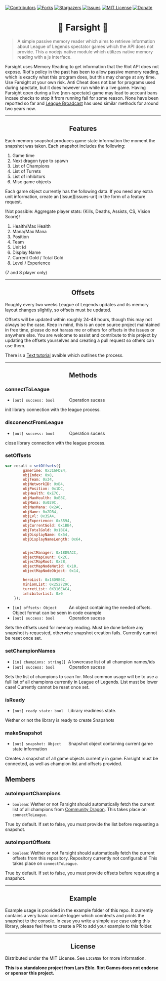<!-- PROJECT SHIELDS -->
<!--
*** I'm using markdown "reference style" links for readability.
*** Reference links are enclosed in brackets [ ] instead of parentheses ( ).
*** See the bottom of this document for the declaration of the reference variables
*** for contributors-url, forks-url, etc. This is an optional, concise syntax you may use.
*** https://www.markdownguide.org/basic-syntax/#reference-style-links
-->

[![Contributors][contributors-shield]][contributors-url]
[![Forks][forks-shield]][forks-url]
[![Stargazers][stars-shield]][stars-url]
[![Issues][issues-shield]][issues-url]
[![MIT License][license-shield]][license-url]
[![Donate][donate-paypal]](https://www.paypal.com/cgi-bin/webscr?cmd=_s-xclick&hosted_button_id=ZSY2FXPUHXVUJ)

<h1 align="center">🔭 Farsight 🔭</h1>

>A simple passive memory reader which aims to retrieve information about League of Legends spectator games which the API does not provide.
This a nodejs native module which utilizes native memory reading with a js interface.

Farsight uses Memory Reading to get information that the Riot API does not expose. Riot's policy in the past has been to allow passive memory reading, which is exactly what this program does, but this may change at any time.
Use Farsight at your own risk. Anti Cheat does not ban for programs used during spectate, but it does however run while in a live game. Having Farsight open
during a live (non-spectate) game may lead to account bans incase checks to stop it from running fail for some reason. None have been reported so far and [League Broadcast](https://github.com/floh22/LeagueBroadcast) has used similar methods for around two years now.

---

<h2 align="center">Features </h2>


<p align="left">Each memory snapshot produces game state information the moment the snapshot was taken. Each snapshot includes the following:<p>

1. Game time
2. Next dragon type to spawn
3. List of Champions
4. List of Turrets
5. List of inhibitors
6. Misc game objects


<p align="left">Each game object currently has the following data.
If you need any extra unit information, create an [Issue][issues-url] in the form of a feature request.<p>
<p align="left">!Not possible: Aggregate player stats: (Kills, Deaths, Assists, CS, Vision Score)!<p>

1. Health/Max Health
2. Mana/Max Mana
3. Position
4. Team
5. Unit Id
6. Display Name
7. Current Gold / Total Gold
8. Level / Experience

(7 and 8 player only)

---

<h2 align="center">Offsets</h2>

Roughly every two weeks League of Legends updates and its memory layout changes slightly, so offsets must be updated.

Offsets will be updated within roughly 24-48 hours, though this may not always be the case. Keep in mind, this is an open source project maintained in free time, please do not harass me or others for offsets in the issues or anywhere else.
You are welcome to assist and contribute to this project by updating the offsets yourselves and creating a pull request so others can use them.

There is a [Text tutorial](https://github.com/floh22/LeagueBroadcast/tree/v2/LeagueBroadcast.Farsight) avaible which outlines the process. 


---

<h2 align="center">Methods</h2>

### connectToLeague

- `[out] success: bool` &nbsp;&nbsp;&nbsp;&nbsp;&nbsp;&nbsp;&nbsp;&nbsp;&nbsp;&nbsp;&nbsp;Operation sucess

init library connection with the league process.


### disconenctFromLeague

- `[out] success: bool` &nbsp;&nbsp;&nbsp;&nbsp;&nbsp;&nbsp;&nbsp;&nbsp;&nbsp;&nbsp;&nbsp;Operation sucess

close library connection with the league process.

### setOffsets

```js
var result = setOffsets({
        gameTime: 0x316FDE4,
        objIndex: 0x8,
        objTeam: 0x34,
        objNetworkID: 0xB4,
        objPosition: 0x1DC,
        objHealth: 0xE7C,
        objMaxHealth: 0xE8C,
        objMana: 0x029C,
        objMaxMana: 0x2AC,
        objName: 0x2DB4,
        objLvl: 0x35A4,
        objExperience: 0x3594,
        objCurrentGold: 0x1BB4,
        objTotalGold: 0x1BC4,
        objDisplayName: 0x54,
        objDisplayNameLength: 0x64,


        objectManager: 0x18D9ACC,
        objectMapCount: 0x2C,
        objectMapRoot: 0x28,
        objectMapNodeNetId: 0x10,
        objectMapNodeObject: 0x14,

        heroList: 0x18D9B6C,
        minionList: 0x252729C,
        turretList: 0X316EAC4,
        inhibitorList: 0x0
    });
```

- `[in] offsets: Object` &nbsp;&nbsp;&nbsp;&nbsp;&nbsp;&nbsp;&nbsp;&nbsp;&nbsp;An object containing the needed offsets. Object format can be seen in code example
- `[out] success: bool` &nbsp;&nbsp;&nbsp;&nbsp;&nbsp;&nbsp;&nbsp;&nbsp;&nbsp;&nbsp;&nbsp;Operation sucess

Sets the offsets used for memory reading. Must be done before any snapshot is requested, otherwise snapshot creation fails. Currently cannot be reset once set.


### setChampionNames

- `[in] champions: string[]` &nbsp;A lowercase list of all champion names/ids
- `[out] success: bool` &nbsp;&nbsp;&nbsp;&nbsp;&nbsp;&nbsp;&nbsp;&nbsp;&nbsp;&nbsp;&nbsp;Operation sucess

Sets the list of champions to scan for. Most common usage will be to use a full list of all champions currently in League of Legends. List must be lower case! Currently cannot be reset once set.
 
### isReady

- `[out] ready state: bool` &nbsp;&nbsp;&nbsp;Library readiness state.

Wether or not the library is ready to create Snapshots

### makeSnapshot

- `[out] snapshot: Object` &nbsp;&nbsp;&nbsp;&nbsp;&nbsp;Snapshot object containing current game state information


Creates a snapshot of all game objects currently in game. Farsight must be connected, as well as champion list and offsets provided.

## Members

### autoImportChampions

- `boolean`: Wether or not Farsight should automatically fetch the current list of all champions from [Community Dragon](https://communitydragon.org/). This takes place on `connectToLeague`.

True by default. If set to false, you must provide the list before requesting a snapshot.

### autoImportOffsets

- `boolean`: Wether or not Farsight should automatically fetch the current offsets from this repository. Repository currently not configurable! This takes place on `connectToLeague`.

True by default. If set to false, you must provide offsets before requesting a snapshot.

---

<h2 align="center">Example</h2>

Example usage is provided in the example folder of this repo. It currently contains a very basic console logger which conntects and prints the snapshot to the console. In case you write a simple use case using this library, please feel free to create a PR to add your example to this folder.


---

<!-- LICENSE -->
<h2 align="center">License</h2>

Distributed under the MIT License. See `LICENSE` for more information.

__This is a standalone project from Lars Eble. Riot Games does not endorse or sponsor this project.__

<!-- MARKDOWN LINKS & IMAGES -->
<!-- https://www.markdownguide.org/basic-syntax/#reference-style-links -->
[contributors-shield]: https://img.shields.io/github/contributors/floh22/native-farsight-module.svg?style=for-the-badge
[contributors-url]: https://github.com/floh22/native-farsight-module/graphs/contributors
[forks-shield]: https://img.shields.io/github/forks/floh22/native-farsight-module.svg?style=for-the-badge
[forks-url]: https://github.com/floh22/native-farsight-module/network/members
[stars-shield]: https://img.shields.io/github/stars/floh22/native-farsight-module.svg?style=for-the-badge
[stars-url]: https://github.com/floh22/native-farsight-module/stargazers
[issues-shield]: https://img.shields.io/github/issues/floh22/native-farsight-module.svg?style=for-the-badge
[issues-url]: https://github.com/floh22/native-farsight-module/issues
[license-shield]: https://img.shields.io/github/license/floh22/native-farsight-module.svg?style=for-the-badge
[license-url]: https://github.com/floh22/native-farsight-module/blob/master/LICENSE
[donate-paypal]: https://img.shields.io/badge/Paypal-Donate-blueviolet?style=for-the-badge&logo=paypal
